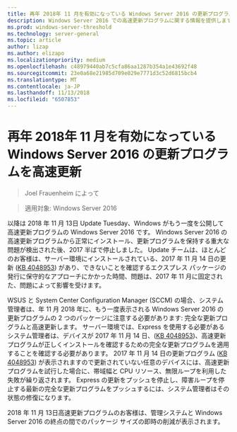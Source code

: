 ```yaml
---
title: 再年 2018年 11 月を有効になっている Windows Server 2016 の更新プログラムを高速更新
description: Windows Server 2016 での高速更新プログラムに関する情報を提供します。
ms.prod: windows-server-threshold
ms.technology: server-general
ms.topic: article
author: lizap
ms.author: elizapo
ms.localizationpriority: medium
ms.openlocfilehash: c48979440ab7c5cfa86aa1287b354a1e43692f48
ms.sourcegitcommit: 23e0a68e21985d709e029e7771d3c52d6815bcb4
ms.translationtype: MT
ms.contentlocale: ja-JP
ms.lasthandoff: 11/13/2018
ms.locfileid: "6507853"
---
```

# 再年 2018年 11 月を有効になっている Windows Server 2016 の更新プログラムを高速更新

>Joel Frauenheim によって

>適用対象: Windows Server 2016

以降は 2018 年 11 月 13日 Update Tuesday、Windows がもう一度を公開して高速更新プログラムの Windows Server 2016 です。 Windows Server 2016 の高速更新プログラムから正常にインストール、更新プログラムを保持する重大な問題が検出された後、2017 半ばで停止しました。 Update チームは、ほとんどのお客様は、サーバー環境にインストールされている、2017 年 11 月 14 日の更新 ([KB 4048953](https://support.microsoft.com/help/4048953/windows-10-update-kb4048953)) があり、できないことを確認するエクスプレス パッケージの発行に保守的なアプローチにかかった時間、問題は、2017 年 11 月に固定された、問題によって影響を受けます。

WSUS と System Center Configuration Manager (SCCM) の場合、システム管理者は、年 11 月 2018 年に、もう一度表示される Windows Server 2016 の更新プログラムの 2 つのパッケージに注意する必要があります: 完全な更新プログラムと高速更新します。 サーバー環境では、Express を使用する必要があるシステム管理者は、デバイスが 2017 年 11 月 14 日、([KB 4048953](https://support.microsoft.com/help/4048953/windows-10-update-kb4048953))、高速更新プログラムが正しくインストールを確認するための完全な更新プログラムを適用することを確認する必要があります。 2017 年 11 月 14 日の更新プログラム ([KB 4048953](https://support.microsoft.com/help/4048953/windows-10-update-kb4048953)) が表示されますので更新されていない任意のデバイスには、高速更新プログラムを試行した場合に、帯域幅と CPU リソース、無限ループを利用した失敗が繰り返されます。  Express の更新をプッシュを停止し、障害ループを停止する最新の完全な更新プログラムをプッシュするには、システム管理者はその状態の修復になります。

2018 年 11 月 13日高速更新プログラムのお客様は、管理システムと Windows Server 2016 の終点の間でのパッケージ サイズの即時の削減が表示されます。  